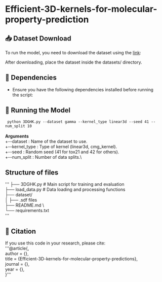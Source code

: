 # Efficient-3D-kernels-for-molecular-property-prediction 

## 📥 Dataset Download 
To run the model, you need to download the dataset using the [link](https://drive.google.com/drive/folders/1F05h8623pwLuN4NF_AMTa1ilzYBzIdaL?usp=sharing):

After downloading, place the dataset inside the datasets/ directory.
## 🔧 Dependencies
* Ensure you have the following dependencies installed before running the script:

## 🚀 Running the Model

` python 3DGHK.py --dataset gamma --kernel_type linear3d --seed 41 --num_split 10`\
\
 **Arguments**\
+--dataset : Name of the dataset to use.\
+--kernel_type : Type of kernel (linear3d, cmg_kernel).\
+--seed : Random seed (41 for tox21 and 42 for others).\
+--num_split : Number of data splits.\

## Structure of files
'''
├── 3DGHK.py                # Main script for training and evaluation\
├── load_data.py            # Data loading and processing functions\
├── dataset/             \
│   ├── .sdf files   \
├── README.md        \             
└── requirements.txt       \
'''

## 📝 Citation

If you use this code in your research, please cite: \
'''@article{,\
  author    = {},\
  title     = {Efficient-3D-kernels-for-molecular-property-predictions},\
  journal   = {},\
  year      = {},\
}'''
